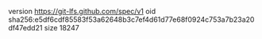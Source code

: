 version https://git-lfs.github.com/spec/v1
oid sha256:e5df6cdf85583f53a62648b3c7ef4d61d77e68f0924c753a7b23a20df47edd21
size 18247
